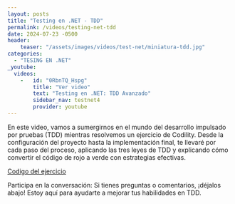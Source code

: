 ```yaml
---
layout: posts
title: "Testing en .NET - TDD"
permalink: /videos/testing-net-tdd
date: 2024-07-23 -0500
header:
    teaser: "/assets/images/videos/test-net/miniatura-tdd.jpg"
categories:
  - "TESING EN .NET"
_youtube: 
  videos:
    -   id: "0RbnTQ_Hspg"
        title: "Ver video"
        text: "Testing en .NET: TDD Avanzado" 
        sidebar_nav: testnet4
        provider: youtube
---
```


En este video, vamos a sumergirnos en el mundo del desarrollo impulsado por pruebas (TDD) mientras resolvemos un ejercicio de Codility. Desde la configuración del proyecto hasta la implementación final, te llevaré por cada paso del proceso, aplicando las tres leyes de TDD y explicando cómo convertir el código de rojo a verde con estrategias efectivas.

[Codigo del ejercicio](https://github.com/gonzaloperezbarrios/TDD-NET)

Participa en la conversación: Si tienes preguntas o comentarios, ¡déjalos abajo! Estoy aquí para ayudarte a mejorar tus habilidades en TDD.